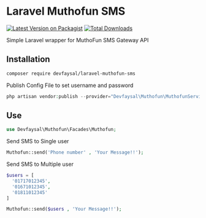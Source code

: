 # Laravel Muthofun SMS
[![Latest Version on Packagist](https://img.shields.io/packagist/v/devfaysal/laravel-muthofun-sms.svg?style=flat-square)](https://packagist.org/packages/devfaysal/laravel-muthofun-sms)
[![Total Downloads](https://img.shields.io/packagist/dt/devfaysal/laravel-muthofun-sms.svg?style=flat-square)](https://packagist.org/packages/devfaysal/laravel-muthofun-sms)

Simple Laravel wrapper for MuthoFun SMS Gateway API

## Installation

```bash
composer require devfaysal/laravel-muthofun-sms
```

Publish Config File to set username and password

```php 
php artisan vendor:publish --provider="Devfaysal\Muthofun\MuthofunServiceProvider" 
```


## Use
```php 
use Devfaysal\Muthofun\Facades\Muthofun; 
```

Send SMS to Single user

```php 
Muthofun::send('Phone number' , 'Your Message!!');
```

Send SMS to Multiple user

```php
$users = [
  '01717012345', 
  '01671012345', 
  '01811012345'
]

Muthofun::send($users , 'Your Message!!');

```
